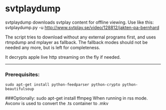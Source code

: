 svtplaydump
===========

svtplaydump downloads svtplay content for offline viewing.
Use like this:
svtplaydump.py -u http://www.svtplay.se/video/128812/jakten-pa-bernhard

The script tries to download without any external programs first, and uses rtmpdump and mplayer as fallback. The fallback modes should not be needed any more, but is left for completeness.

It decrypts apple live http streaming on the fly if needed. 
______________

### Prerequisites:
    sudo apt-get install python-feedparser python-crypto python-beautifulsoup 

###Optionally:
    sudo apt-get install ffmpeg
When running in rss mode. Avconv is used to convert the .ts container to .mkv
 

